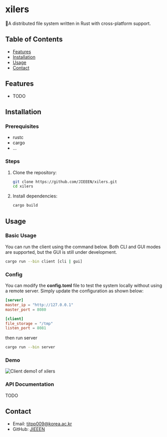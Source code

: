 # xilers

A distributed file system written in Rust with cross-platform support.

## Table of Contents

- [Features](#features)
- [Installation](#installation)
- [Usage](#usage)
- [Contact](#contact)

## Features

- TODO

## Installation

### Prerequisites

- rustc
- cargo
- ...

### Steps

1. Clone the repository:

   ```bash
   git clone https://github.com/JIEEEN/xilers.git
   cd xilers
   ```
2. Install dependencies:

   ```bash
   cargo build
   ```

## Usage

### Basic Usage

You can run the client using the command below. Both CLI and GUI modes are supported, but the GUI is still under development.

```bash
cargo run --bin client [cli | gui]
```

### Config

You can modify the **config.toml** file to test the system locally without using a remote server. Simply update the configuration as shown below:

```toml
[server]
master_ip = "http://127.0.0.1"
master_port = 8080

[client]
file_storage = "/tmp"
listen_port = 8081
```

then run server

```bash
cargo run --bin server
```

### Demo

![Client demo1 of xilers](images/client_demo1.gif)

### API Documentation

TODO

## Contact

- Email: tjtpp009@korea.ac.kr
- GitHub: [JIEEEN](https://github.com/yourusername)
